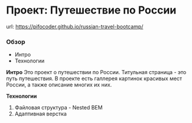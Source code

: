 # Проект: Путешествие по России
url: https://pifocoder.github.io/russian-travel-bootcamp/

### Обзор
* Интро
* Технологии

**Интро**
Это проект о путешествии по России.
Титульная страница - это путь путешествия.
В проекте есть галлерея картинок красивых мест России, а также описание многих их них.

**Технологии**
1) Файловая структура - Nested BEM
2) Адаптивная верстка